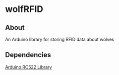 # wolfRFID

## About
An Arduino library for storing RFID data about wolves
## Dependencies
[Arduino RC522 Library](https://github.com/miguelbalboa/rfid)
